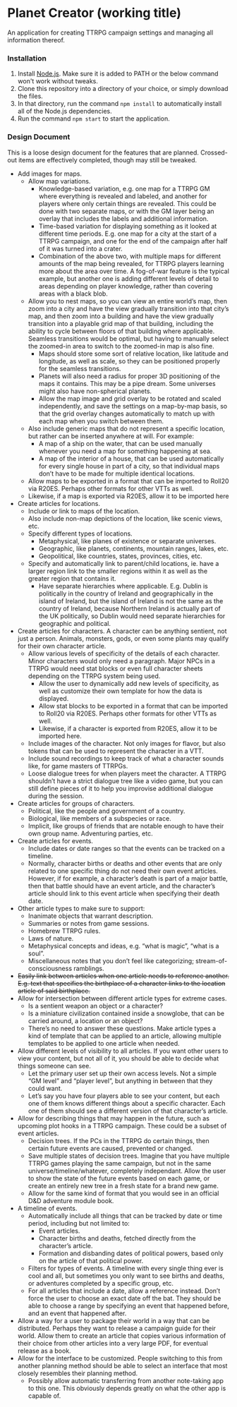 # Planet Creator (working title)
An application for creating TTRPG campaign settings and managing all information thereof.

### Installation
1. Install [Node.js](https://nodejs.org/en/download/). Make sure it is added to PATH or the below command won't work without tweaks.
2. Clone this repository into a directory of your choice, or simply download the files.
3. In that directory, run the command `npm install` to automatically install all of the Node.js dependencies.
4. Run the command `npm start` to start the application.

### Design Document
This is a loose design document for the features that are planned. Crossed-out items are effectively completed, though may still be tweaked.
* Add images for maps.
   * Allow map variations.
      * Knowledge-based variation, e.g. one map for a TTRPG GM where everything is revealed and labeled, and another for players where only certain things are revealed. This could be done with two separate maps, or with the GM layer being an overlay that includes the labels and additional information.
      * Time-based variation for displaying something as it looked at different time periods. E.g. one map for a city at the start of a TTRPG campaign, and one for the end of the campaign after half of it was turned into a crater.
      * Combination of the above two, with multiple maps for different amounts of the map being revealed, for TTRPG players learning more about the area over time. A fog-of-war feature is the typical example, but another one is adding different levels of detail to areas depending on player knowledge, rather than covering areas with a black blob.
   * Allow you to nest maps, so you can view an entire world’s map, then zoom into a city and have the view gradually transition into that city’s map, and then zoom into a building and have the view gradually transition into a playable grid map of that building, including the ability to cycle between floors of that building where applicable. Seamless transitions would be optimal, but having to manually select the zoomed-in area to switch to the zoomed-in map is also fine.
      * Maps should store some sort of relative location, like latitude and longitude, as well as scale, so they can be positioned properly for the seamless transitions.
      * Planets will also need a radius for proper 3D positioning of the maps it contains. This may be a pipe dream. Some universes might also have non-spherical planets.
      * Allow the map image and grid overlay to be rotated and scaled independently, and save the settings on a map-by-map basis, so that the grid overlay changes automatically to match up with each map when you switch between them.
   * Also include generic maps that do not represent a specific location, but rather can be inserted anywhere at will. For example:
      * A map of a ship on the water, that can be used manually whenever you need a map for something happening at sea.
      * A map of the interior of a house, that can be used automatically for every single house in part of a city, so that individual maps don’t have to be made for multiple identical locations.
   * Allow maps to be exported in a format that can be imported to Roll20 via R20ES. Perhaps other formats for other VTTs as well.
   * Likewise, if a map is exported via R20ES, allow it to be imported here
* Create articles for locations.
   * Include or link to maps of the location.
   * Also include non-map depictions of the location, like scenic views, etc.
   * Specify different types of locations.
      * Metaphysical, like planes of existence or separate universes.
      * Geographic, like planets, continents, mountain ranges, lakes, etc.
      * Geopolitical, like countries, states, provinces, cities, etc.
   * Specify and automatically link to parent/child locations, ie. have a larger region link to the smaller regions within it as well as the greater region that contains it.
      * Have separate hierarchies where applicable. E.g. Dublin is politically in the country of Ireland and geographically in the island of Ireland, but the island of Ireland is not the same as the country of Ireland, because Northern Ireland is actually part of the UK politically, so Dublin would need separate hierarchies for geographic and political.
* Create articles for characters. A character can be anything sentient, not just a person. Animals, monsters, gods, or even some plants may qualify for their own character article.
   * Allow various levels of specificity of the details of each character. Minor characters would only need a paragraph. Major NPCs in a TTRPG would need stat blocks or even full character sheets depending on the TTRPG system being used.
      * Allow the user to dynamically add new levels of specificity, as well as customize their own template for how the data is displayed.
      * Allow stat blocks to be exported in a format that can be imported to Roll20 via R20ES. Perhaps other formats for other VTTs as well.
      * Likewise, if a character is exported from R20ES, allow it to be imported here.
   * Include images of the character. Not only images for flavor, but also tokens that can be used to represent the character in a VTT.
   * Include sound recordings to keep track of what a character sounds like, for game masters of TTRPGs.
   * Loose dialogue trees for when players meet the character. A TTRPG shouldn’t have a strict dialogue tree like a video game, but you can still define pieces of it to help you improvise additional dialogue during the session.
* Create articles for groups of characters.
   * Political, like the people and government of a country.
   * Biological, like members of a subspecies or race.
   * Implicit, like groups of friends that are notable enough to have their own group name. Adventuring parties, etc.
* Create articles for events.
   * Include dates or date ranges so that the events can be tracked on a timeline.
   * Normally, character births or deaths and other events that are only related to one specific thing do not need their own event articles. However, if for example, a character’s death is part of a major battle, then that battle should have an event article, and the character’s article should link to this event article when specifying their death date.
* Other article types to make sure to support:
   * Inanimate objects that warrant description.
   * Summaries or notes from game sessions.
   * Homebrew TTRPG rules.
   * Laws of nature.
   * Metaphysical concepts and ideas, e.g. “what is magic”, “what is a soul”.
   * Miscellaneous notes that you don’t feel like categorizing; stream-of-consciousness ramblings.
* ~~Easily link between articles when one article needs to reference another. E.g. text that specifies the birthplace of a character links to the location article of said birthplace.~~
* Allow for intersection between different article types for extreme cases.
   * Is a sentient weapon an object or a character?
   * Is a miniature civilization contained inside a snowglobe, that can be carried around, a location or an object?
   * There’s no need to answer these questions. Make article types a kind of template that can be applied to an article, allowing multiple templates to be applied to one article when needed.
* Allow different levels of visibility to all articles. If you want other users to view your content, but not all of it, you should be able to decide what things someone can see.
   * Let the primary user set up their own access levels. Not a simple “GM level” and “player level”, but anything in between that they could want.
   * Let’s say you have four players able to see your content, but each one of them knows different things about a specific character. Each one of them should see a different version of that character’s article.
* Allow for describing things that may happen in the future, such as upcoming plot hooks in a TTRPG campaign. These could be a subset of event articles.
   * Decision trees. If the PCs in the TTRPG do certain things, then certain future events are caused, prevented or changed.
   * Save multiple states of decision trees. Imagine that you have multiple TTRPG games playing the same campaign, but not in the same universe/timeline/whatever, completely independant. Allow the user to show the state of the future events based on each game, or create an entirely new tree in a fresh state for a brand new game.
   * Allow for the same kind of format that you would see in an official D&D adventure module book.
* A timeline of events.
   * Automatically include all things that can be tracked by date or time period, including but not limited to:
      * Event articles.
      * Character births and deaths, fetched directly from the character’s article.
      * Formation and disbanding dates of political powers, based only on the article of that political power.
   * Filters for types of events. A timeline with every single thing ever is cool and all, but sometimes you only want to see births and deaths, or adventures completed by a specific group, etc.
   * For all articles that include a date, allow a reference instead. Don’t force the user to choose an exact date off the bat. They should be able to choose a range by specifying an event that happened before, and an event that happened after.
* Allow a way for a user to package their world in a way that can be distributed. Perhaps they want to release a campaign guide for their world. Allow them to create an article that copies various information of their choice from other articles into a very large PDF, for eventual release as a book.
* Allow for the interface to be customized. People switching to this from another planning method should be able to select an interface that most closely resembles their planning method.
   * Possibly allow automatic transferring from another note-taking app to this one. This obviously depends greatly on what the other app is capable of.
